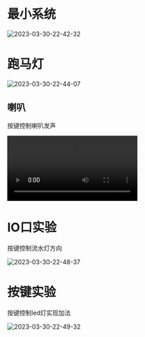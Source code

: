 # 最小系统



![2023-03-30-22-42-32](assets/2023-03-30-22-42-32.gif)

# 跑马灯

![2023-03-30-22-44-07](assets/2023-03-30-22-44-07.gif)

## 喇叭

按键控制喇叭发声

<video src="assets/2023-03-30-22-46-58.mp4"></video>

# IO口实验

按键控制流水灯方向

![2023-03-30-22-48-37](assets/2023-03-30-22-48-37.gif)

# 按键实验



按键控制led灯实现加法

![2023-03-30-22-49-32](assets/2023-03-30-22-49-32.gif)

